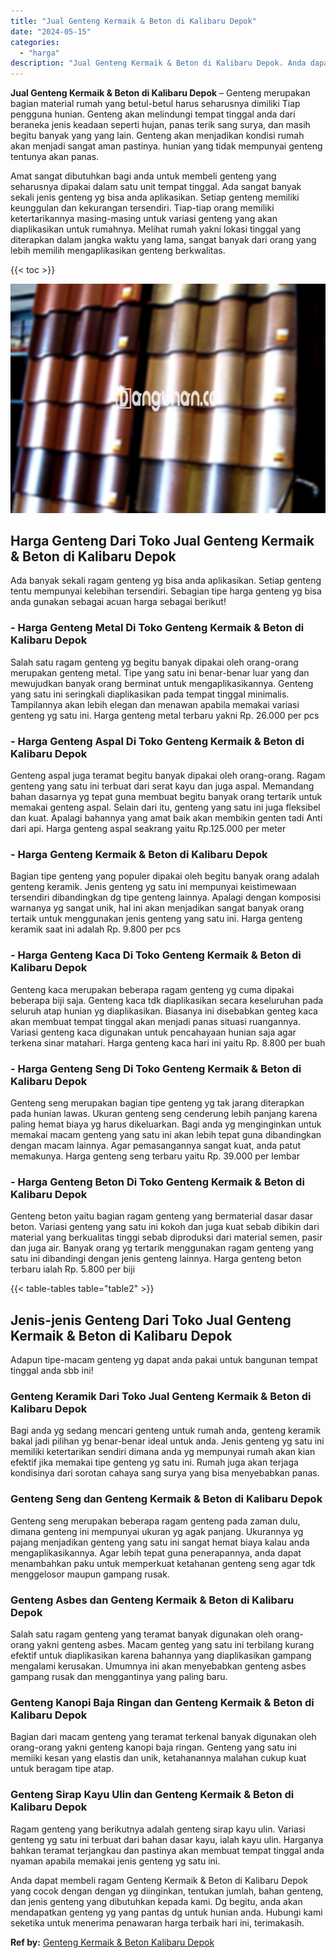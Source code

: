 ```yaml
---
title: "Jual Genteng Kermaik & Beton di Kalibaru Depok"
date: "2024-05-15"
categories: 
  - "harga"
description: "Jual Genteng Kermaik & Beton di Kalibaru Depok. Anda dapat membeli ragam Genteng Kermaik & Beton di Kalibaru Depok yang cocok dengan dengan yg diinginkan, te..."
---
```


**Jual Genteng Kermaik & Beton di Kalibaru Depok** – Genteng merupakan bagian material rumah yang betul-betul harus seharusnya dimiliki Tiap pengguna hunian. Genteng akan melindungi tempat tinggal anda dari beraneka jenis keadaan seperti hujan, panas terik sang surya, dan masih begitu banyak yang yang lain. Genteng akan menjadikan kondisi rumah akan menjadi sangat aman pastinya. hunian yang tidak mempunyai genteng tentunya akan panas.

Amat sangat dibutuhkan bagi anda untuk membeli genteng yang seharusnya dipakai dalam satu unit tempat tinggal. Ada sangat banyak sekali jenis genteng yg bisa anda aplikasikan. Setiap genteng memiliki keunggulan dan kekurangan tersendiri. Tiap-tiap orang memiliki ketertarikannya masing-masing untuk variasi genteng yang akan diaplikasikan untuk rumahnya. Melihat rumah yakni lokasi tinggal yang diterapkan dalam jangka waktu yang lama, sangat banyak dari orang yang lebih memilih mengaplikasikan genteng berkwalitas.

{{< toc >}}

![Jual Genteng Kermaik & Beton di Kalibaru Depok](/images/genteng-minimalis-murah14.png)

## Harga Genteng Dari Toko Jual Genteng Kermaik & Beton di Kalibaru Depok

Ada banyak sekali ragam genteng yg bisa anda aplikasikan. Setiap genteng tentu mempunyai kelebihan tersendiri. Sebagian tipe harga genteng yg bisa anda gunakan sebagai acuan harga sebagai berikut!

### \- Harga Genteng Metal Di Toko Genteng Kermaik & Beton di Kalibaru Depok

Salah satu ragam genteng yg begitu banyak dipakai oleh orang-orang merupakan genteng metal. Tipe yang satu ini benar-benar luar yang dan mewujudkan banyak orang berminat untuk mengaplikasikannya. Genteng yang satu ini seringkali diaplikasikan pada tempat tinggal minimalis. Tampilannya akan lebih elegan dan menawan apabila memakai variasi genteng yg satu ini. Harga genteng metal terbaru yakni Rp. 26.000 per pcs

### \- Harga Genteng Aspal Di Toko Genteng Kermaik & Beton di Kalibaru Depok

Genteng aspal juga teramat begitu banyak dipakai oleh orang-orang. Ragam genteng yang satu ini terbuat dari serat kayu dan juga aspal. Memandang bahan dasarnya yg tepat guna membuat begitu banyak orang tertarik untuk memakai genteng aspal. Selain dari itu, genteng yang satu ini juga fleksibel dan kuat. Apalagi bahannya yang amat baik akan membikin genten tadi Anti dari api. Harga genteng aspal seakrang yaitu Rp.125.000 per meter

### \- Harga Genteng Kermaik & Beton di Kalibaru Depok

Bagian tipe genteng yang populer dipakai oleh begitu banyak orang adalah genteng keramik. Jenis genteng yg satu ini mempunyai keistimewaan tersendiri dibandingkan dg tipe genteng lainnya. Apalagi dengan komposisi warnanya yg sangat unik, hal ini akan menjadikan sangat banyak orang tertaik untuk menggunakan jenis genteng yang satu ini. Harga genteng keramik saat ini adalah Rp. 9.800 per pcs

### \- Harga Genteng Kaca Di Toko Genteng Kermaik & Beton di Kalibaru Depok

Genteng kaca merupakan beberapa ragam genteng yg cuma dipakai beberapa biji saja. Genteng kaca tdk diaplikasikan secara keseluruhan pada seluruh atap hunian yg diaplikasikan. Biasanya ini disebabkan genteg kaca akan membuat tempat tinggal akan menjadi panas situasi ruangannya. Variasi genteng kaca digunakan untuk pencahayaan hunian saja agar terkena sinar matahari. Harga genteng kaca hari ini yaitu Rp. 8.800 per buah

### \- Harga Genteng Seng Di Toko Genteng Kermaik & Beton di Kalibaru Depok

Genteng seng merupakan bagian tipe genteng yg tak jarang diterapkan pada hunian lawas. Ukuran genteng seng cenderung lebih panjang karena paling hemat biaya yg harus dikeluarkan. Bagi anda yg menginginkan untuk memakai macam genteng yang satu ini akan lebih tepat guna dibandingkan dengan macam lainnya. Agar pemasangannya sangat kuat, anda patut memakunya. Harga genteng seng terbaru yaitu Rp. 39.000 per lembar

### \- Harga Genteng Beton Di Toko Genteng Kermaik & Beton di Kalibaru Depok

Genteng beton yaitu bagian ragam genteng yang bermaterial dasar dasar beton. Variasi genteng yang satu ini kokoh dan juga kuat sebab dibikin dari material yang berkualitas tinggi sebab diproduksi dari material semen, pasir dan juga air. Banyak orang yg tertarik menggunakan ragam genteng yang satu ini dibandingi dengan jenis genteng lainnya. Harga genteng beton terbaru ialah Rp. 5.800 per biji

{{< table-tables table="table2" >}}

## Jenis-jenis Genteng Dari Toko Jual Genteng Kermaik & Beton di Kalibaru Depok

Adapun tipe-macam genteng yg dapat anda pakai untuk bangunan tempat tinggal anda sbb ini!

### Genteng Keramik Dari Toko Jual Genteng Kermaik & Beton di Kalibaru Depok

Bagi anda yg sedang mencari genteng untuk rumah anda, genteng keramik bakal jadi pilihan yg benar-benar ideal untuk anda. Jenis genteng yg satu ini memiliki ketertarikan sendiri dimana anda yg mempunyai rumah akan kian efektif jika memakai tipe genteng yg satu ini. Rumah juga akan terjaga kondisinya dari sorotan cahaya sang surya yang bisa menyebabkan panas.

### Genteng Seng dan Genteng Kermaik & Beton di Kalibaru Depok

Genteng seng merupakan beberapa ragam genteng pada zaman dulu, dimana genteng ini mempunyai ukuran yg agak panjang. Ukurannya yg pajang menjadikan genteng yang satu ini sangat hemat biaya kalau anda mengaplikasikannya. Agar lebih tepat guna penerapannya, anda dapat menambahkan paku untuk memperkuat ketahanan genteng seng agar tdk menggelosor maupun gampang rusak.

### Genteng Asbes dan Genteng Kermaik & Beton di Kalibaru Depok

Salah satu ragam genteng yang teramat banyak digunakan oleh orang-orang yakni genteng asbes. Macam genteg yang satu ini terbilang kurang efektif untuk diaplikasikan karena bahannya yang diaplikasikan gampang mengalami kerusakan. Umumnya ini akan menyebabkan genteng asbes gampang rusak dan menggantinya yang paling baru.

### Genteng Kanopi Baja Ringan dan Genteng Kermaik & Beton di Kalibaru Depok

Bagian dari macam genteng yang teramat terkenal banyak digunakan oleh orang-orang yakni genteng kanopi baja ringan. Genteng yang satu ini memiiki kesan yang elastis dan unik, ketahanannya malahan cukup kuat untuk beragam tipe atap.

### Genteng Sirap Kayu Ulin dan Genteng Kermaik & Beton di Kalibaru Depok

Ragam genteng yang berikutnya adalah genteng sirap kayu ulin. Variasi genteng yg satu ini terbuat dari bahan dasar kayu, ialah kayu ulin. Harganya bahkan teramat terjangkau dan pastinya akan membuat tempat tinggal anda nyaman apabila memakai jenis genteng yg satu ini.

Anda dapat membeli ragam Genteng Kermaik & Beton di Kalibaru Depok yang cocok dengan dengan yg diinginkan, tentukan jumlah, bahan genteng, dan jenis genteng yang dibutuhkan kepada kami. Dg begitu, anda akan mendapatkan genteng yg yang pantas dg untuk hunian anda. Hubungi kami seketika untuk menerima penawaran harga terbaik hari ini, terimakasih.

**Ref by:**  [Genteng Kermaik & Beton  Kalibaru Depok](https://id.wikipedia.org/wiki/Genteng)
